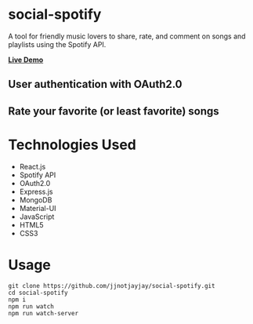 # social-spotify

A tool for friendly music lovers to share, rate, and comment on songs and playlists using the Spotify API.

**[Live Demo](https://social-spotify-jjnotjayjay.herokuapp.com/)**

## User authentication with OAuth2.0

## Rate your favorite (or least favorite) songs

# Technologies Used
* React.js
* Spotify API
* OAuth2.0
* Express.js
* MongoDB
* Material-UI
* JavaScript
* HTML5
* CSS3

# Usage
```
git clone https://github.com/jjnotjayjay/social-spotify.git
cd social-spotify
npm i
npm run watch
npm run watch-server
```
